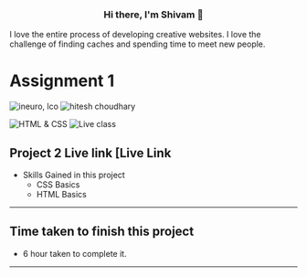 <h3 align="center">
Hi there, I'm Shivam</a> 👋
</h3>

I love the entire process of developing creative websites. I love the challenge of finding caches and spending time to meet new people. 


# Assignment 1

![ineuro, lco](https://img.shields.io/badge/iNeuron-LCO-blue)
![hitesh choudhary](https://img.shields.io/badge/Hitesh--Choudhary-Full--stack--JS--bootcamp-red)

![HTML & CSS](https://img.shields.io/badge/HTML-CSS-orange)
![Live class](https://img.shields.io/badge/LIVE--CLASS-PROJECT--1-lightgrey)



## Project 2 Live link [Live Link

-   Skills Gained in this project
    -  CSS Basics
    -  HTML Basics 

---

## Time taken to finish this project

-   6 hour taken to complete it.
---
